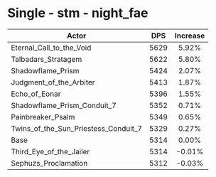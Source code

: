 # Single - stm - night_fae
| Actor | DPS | Increase |
|---|:---:|:---:|
|Eternal_Call_to_the_Void|5629|5.92%|
|Talbadars_Stratagem|5622|5.80%|
|Shadowflame_Prism|5424|2.07%|
|Judgment_of_the_Arbiter|5413|1.87%|
|Echo_of_Eonar|5396|1.55%|
|Shadowflame_Prism_Conduit_7|5352|0.71%|
|Painbreaker_Psalm|5349|0.65%|
|Twins_of_the_Sun_Priestess_Conduit_7|5329|0.27%|
|Base|5314|0.00%|
|Third_Eye_of_the_Jailer|5314|-0.01%|
|Sephuzs_Proclamation|5312|-0.03%|
